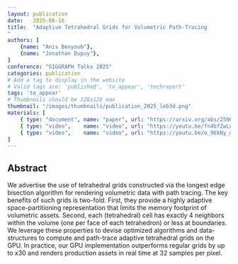 ```yaml
---
layout: publication
date:   2025-06-16
title:  "Adaptive Tetrahedral Grids for Volumetric Path-Tracing
"
authors: [
    {name: "Anis Benyoub"},
    {name: "Jonathan Dupuy"},
]
conference: "SIGGRAPH Talks 2025"
categories: publication
# Add a tag to display in the website
# Valid tags are: 'published', 'to_appear', 'techreport'
tags: 'to_appear'
# Thumbnails should be 128x128 max
thumbnail: "/images/thumbnails/publication_2025_leb3d.png"
materials: [
    { type: "document", name: "paper", url: "https://arxiv.org/abs/2506.11510" },
    { type: "video",    name: "video", url: "https://youtu.be/fn4bfZwLusk" },
    { type: "video",    name: "video", url: "https://youtu.be/o_96kNy_m1M" },
]
---
```


## Abstract

We advertise the use of tetrahedral grids constructed via the longest edge bisection algorithm for rendering volumetric data with path tracing. The key benefits of such grids is two-fold. First, they provide a highly adaptive space-partitioning representation that limits the memory footprint of volumetric assets. Second, each (tetrahedral) cell has exactly 4 neighbors within the volume (one per face of each tetrahedron) or less at boundaries. We leverage these properties to devise optimized algorithms and data-structures to compute and path-trace adaptive tetrahedral grids on the GPU. In practice, our GPU implementation outperforms regular grids by up to x30 and renders production assets in real time at 32 samples per pixel.

